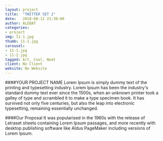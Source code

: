 ```yaml
---
layout: project
title:  "TWITTER SET 2"
date:   2018-08-12 23:30:00
author: ALEBAT
categories:
- project
img: 11-1.jpg
thumb: 11-1.jpg
carousel:
- 11-1.jpg
- 11-2.jpg
tagged: Art, Cool, Neat
client: No Client
website: No Website
---
```

####YOUR PROJECT NAME
Lorem Ipsum is simply dummy text of the printing and typesetting industry. Lorem Ipsum has been the industry's standard dummy text ever since the 1500s, when an unknown printer took a galley of type and scrambled it to make a type specimen book. It has survived not only five centuries, but also the leap into electronic typesetting, remaining essentially unchanged.

####Our Proposal
It was popularised in the 1960s with the release of Letraset sheets containing Lorem Ipsum passages, and more recently with desktop publishing software like Aldus PageMaker including versions of Lorem Ipsum.